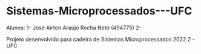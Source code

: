 # Sistemas-Microprocessados---UFC

Alunos: 
1- José Airton Araújo Rocha Neto (494775)
2- 

Projeto desenvolvido para cadeira de Sistemas Microprocessados 2022.2 - UFC
